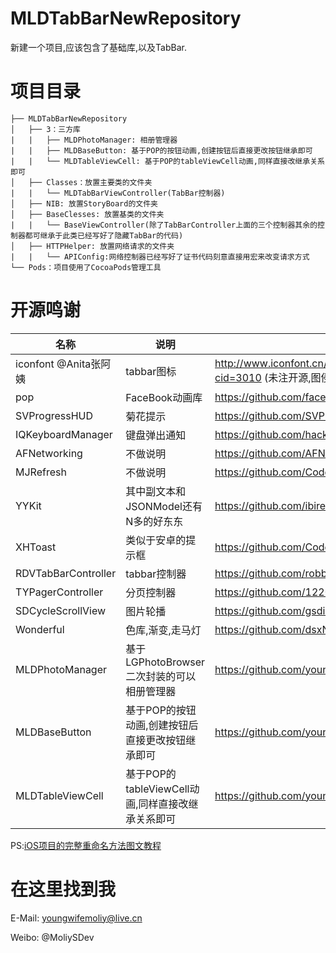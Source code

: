 # MLDTabBarNewRepository
新建一个项目,应该包含了基础库,以及TabBar.

# 项目目录

    ├── MLDTabBarNewRepository
    │   ├── 3：三方库
    |   |   ├── MLDPhotoManager: 相册管理器
    |   |   ├── MLDBaseButton: 基于POP的按钮动画,创建按钮后直接更改按钮继承即可
    |   |   └── MLDTableViewCell: 基于POP的tableViewCell动画,同样直接改继承关系即可
    │   ├── Classes：放置主要类的文件夹
    |   |   └── MLDTabBarViewController(TabBar控制器)
    │   ├── NIB: 放置StoryBoard的文件夹
    │   ├── BaseClesses: 放置基类的文件夹
    |   |   └── BaseViewController(除了TabBarController上面的三个控制器其余的控制器都可继承于此类已经写好了隐藏TabBar的代码)
    │   ├── HTTPHelper: 放置网络请求的文件夹
    |   |   └── APIConfig:网络控制器已经写好了证书代码刻意直接用宏来改变请求方式
    └── Pods：项目使用了CocoaPods管理工具

# 开源鸣谢
名称|说明|地址
---|---|---
iconfont @Anita张阿姨| tabbar图标|http://www.iconfont.cn/plus/collections/detail?cid=3010 (未注开源,图侵删)
pop|FaceBook动画库|https://github.com/facebook/pop
SVProgressHUD|菊花提示|https://github.com/SVProgressHUD/SVProgressHUD
IQKeyboardManager|键盘弹出通知|https://github.com/hackiftekhar/IQKeyboardManager
AFNetworking|不做说明|https://github.com/AFNetworking/AFNetworking
MJRefresh|不做说明|https://github.com/CoderMJLee/MJRefresh
YYKit|其中副文本和JSONModel还有N多的好东东|https://github.com/ibireme/YYKit
XHToast|类似于安卓的提示框|https://github.com/CoderZhuXH/XHToast
RDVTabBarController|tabbar控制器|https://github.com/robbdimitrov/RDVTabBarController
TYPagerController|分页控制器|https://github.com/12207480/TYPagerController
SDCycleScrollView|图片轮播|https://github.com/gsdios/SDCycleScrollView
Wonderful|色库,渐变,走马灯|https://github.com/dsxNiubility/Wonderful
MLDPhotoManager|基于LGPhotoBrowser二次封装的可以相册管理器|https://github.com/youngwifemoliy/MLDPhotoManager
MLDBaseButton|基于POP的按钮动画,创建按钮后直接更改按钮继承即可|https://github.com/youngwifemoliy/MLDClass
MLDTableViewCell|基于POP的tableViewCell动画,同样直接改继承关系即可|https://github.com/youngwifemoliy/MLDClass

PS:[iOS项目的完整重命名方法图文教程](http://www.cnblogs.com/GarveyCalvin/p/4195745.html)

# 在这里找到我
E-Mail: youngwifemoliy@live.cn

Weibo: @MoliySDev
